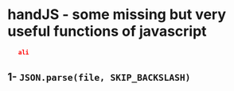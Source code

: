 # handJS - some missing but very useful functions of javascript

```json
   ali
```

## 1- `JSON.parse(file, SKIP_BACKSLASH)`

